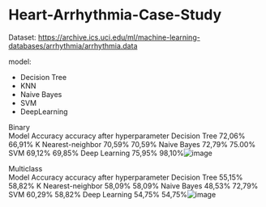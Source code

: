 # Heart-Arrhythmia-Case-Study

Dataset: https://archive.ics.uci.edu/ml/machine-learning-databases/arrhythmia/arrhythmia.data

model:
- Decision Tree
- KNN
- Naive Bayes
- SVM
- DeepLearning

Binary		
Model	Accuracy	accuracy after hyperparameter
Decision Tree	72,06%	66,91%
K Nearest-neighbor	70,59%	70,59%
Naive Bayes	72,79%	75.00%
SVM	69,12%	69,85%
Deep Learning	75,95%	98,10%![image](https://user-images.githubusercontent.com/87469359/226585475-2b2432e0-9a1d-43d7-86da-8363b21b2c95.png)

Multiclass		
Model	Accuracy	accuracy after hyperparameter
Decision Tree	55,15%	58,82%
K Nearest-neighbor	58,09%	58,09%
Naive Bayes	48,53%	72,79%
SVM	60,29%	58,82%
Deep Learning	54,75%	54,75%![image](https://user-images.githubusercontent.com/87469359/226585524-217da8c2-000a-444c-8da2-7b4f60548b60.png)
